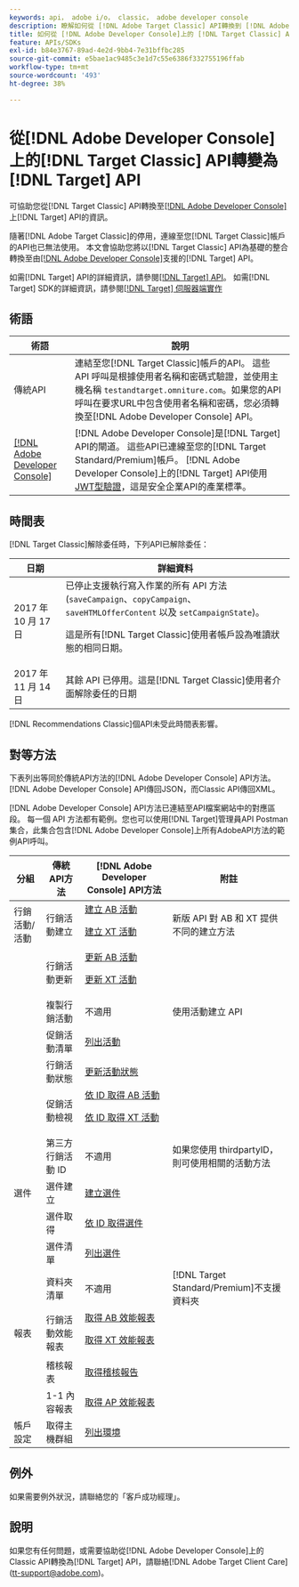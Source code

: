 ```yaml
---
keywords: api， adobe i/o， classic， adobe developer console
description: 瞭解如何從 [!DNL Adobe Target Classic] API轉換到 [!DNL Adobe Developer Console]上的 [!DNL Target] API。
title: 如何從 [!DNL Adobe Developer Console]上的 [!DNL Target Classic] API轉換成 [!DNL Target] API？
feature: APIs/SDKs
exl-id: b84e3767-89ad-4e2d-9bb4-7e31bffbc285
source-git-commit: e5bae1ac9485c3e1d7c55e6386f332755196ffab
workflow-type: tm+mt
source-wordcount: '493'
ht-degree: 38%

---
```


# 從[!DNL Adobe Developer Console]上的[!DNL Target Classic] API轉變為[!DNL Target] API

可協助您從[!DNL Target Classic] API轉換至[[!DNL Adobe Developer Console]](https://developer.adobe.com/console/home)上[!DNL Target] API的資訊。

隨著[!DNL Adobe Target Classic]的停用，連線至您[!DNL Target Classic]帳戶的API也已無法使用。 本文會協助您將以[!DNL Target Classic] API為基礎的整合轉換至由[[!DNL Adobe Developer Console]](https://developer.adobe.com/console/home)支援的[!DNL Target] API。

如需[!DNL Target] API的詳細資訊，請參閱[[!DNL Target] API](/help/dev/before-administer/target-api-overview.md)。 如需[!DNL Target] SDK的詳細資訊，請參閱[[!DNL Target] 伺服器端實作](/help/dev/implement/server-side/server-side-overview.md)

## 術語

| 術語 | 說明 |
|--- |--- |
| 傳統API | 連結至您[!DNL Target Classic]帳戶的API。 這些 API 呼叫是根據使用者名稱和密碼式驗證，並使用主機名稱 `testandtarget.omniture.com`。如果您的API呼叫在要求URL中包含使用者名稱和密碼，您必須轉換至[!DNL Adobe Developer Console] API。 |
| [[!DNL Adobe Developer Console]](https://developer.adobe.com/console/home) | [!DNL Adobe Developer Console]是[!DNL Target] API的閘道。 這些API已連線至您的[!DNL Target Standard/Premium]帳戶。 [!DNL Adobe Developer Console]上的[!DNL Target] API使用[JWT型驗證](../../before-administer/configure-authentication.md)，這是安全企業API的產業標準。 |

## 時間表

[!DNL Target Classic]解除委任時，下列API已解除委任：

| 日期 | 詳細資料 |
|--- |--- |
| 2017 年 10 月 17 日 | 已停止支援執行寫入作業的所有 API 方法 (`saveCampaign`、`copyCampaign`、`saveHTMLOfferContent` 以及 `setCampaignState`)。<P>這是所有[!DNL Target Classic]使用者帳戶設為唯讀狀態的相同日期。 |
| 2017 年 11 月 14 日 | 其餘 API 已停用。這是[!DNL Target Classic]使用者介面解除委任的日期 |

[!DNL Recommendations Classic]個API未受此時間表影響。

## 對等方法

下表列出等同於傳統API方法的[!DNL Adobe Developer Console] API方法。 [!DNL Adobe Developer Console] API傳回JSON，而Classic API傳回XML。

[!DNL Adobe Developer Console] API方法已連結至API檔案網站中的對應區段。 每一個 API 方法都有範例。您也可以使用[!DNL Target]管理員API Postman集合，此集合包含[!DNL Adobe Developer Console]上所有AdobeAPI方法的範例API呼叫。

| 分組 | 傳統API方法 | [!DNL Adobe Developer Console] API方法 | 附註 |
|--- |--- |--- |--- |
| 行銷活動/活動 | 行銷活動建立 | [建立 AB 活動](https://developers.adobetarget.com/api/#create-ab-activity)<P>[建立 XT 活動](https://developers.adobetarget.com/api/#create-xt-activity) | 新版 API 對 AB 和 XT 提供不同的建立方法 |
|  | 行銷活動更新 | [更新 AB 活動](https://developers.adobetarget.com/api/#update-ab-activity)<P>[更新 XT 活動](https://developers.adobetarget.com/api/#update-xt-activity) |  |
|  | 複製行銷活動 | 不適用 | 使用活動建立 API |
|  | 促銷活動清單 | [列出活動](https://developers.adobetarget.com/api/#list-activities) |  |
|  | 行銷活動狀態 | [更新活動狀態](https://developers.adobetarget.com/api/#update-activity-state) |  |
|  | 促銷活動檢視 | [依 ID 取得 AB 活動](https://developers.adobetarget.com/api/#get-ab-activity-by-id)<P>[依 ID 取得 XT 活動](https://developers.adobetarget.com/api/#get-xt-activity-by-id) |  |
|  | 第三方行銷活動 ID | 不適用 | 如果您使用 thirdpartyID，則可使用相關的活動方法 |
| 選件 | 選件建立 | [建立選件](https://developers.adobetarget.com/api/#create-offer) |  |
|  | 選件取得 | [依 ID 取得選件](https://developers.adobetarget.com/api/#get-offer-by-id) |  |
|  | 選件清單 | [列出選件](https://developers.adobetarget.com/api/#list-offers) |  |
|  | 資料夾清單 | 不適用 | [!DNL Target Standard/Premium]不支援資料夾 |
| 報表 | 行銷活動效能報表 | [取得 AB 效能報表](https://developers.adobetarget.com/api/#get-ab-performance-report)<P>[取得 XT 效能報表](https://developers.adobetarget.com/api/#get-xt-performance-report) |  |
|  | 稽核報表 | [取得稽核報告](https://developers.adobetarget.com/api/#get-audit-report) |  |
|  | 1-1 內容報表 | [取得 AP 效能報表](https://developers.adobetarget.com/api/#get-ap-activity-performance-report) |  |
| 帳戶設定 | 取得主機群組 | [列出環境](https://developers.adobetarget.com/api/#list-environments) |  |

## 例外

如果需要例外狀況，請聯絡您的「客戶成功經理」。

## 說明

如果您有任何問題，或需要協助從[!DNL Adobe Developer Console]上的Classic API轉換為[!DNL Target] API，請聯絡[!DNL Adobe Target Client Care] (tt-support@adobe.com)。
